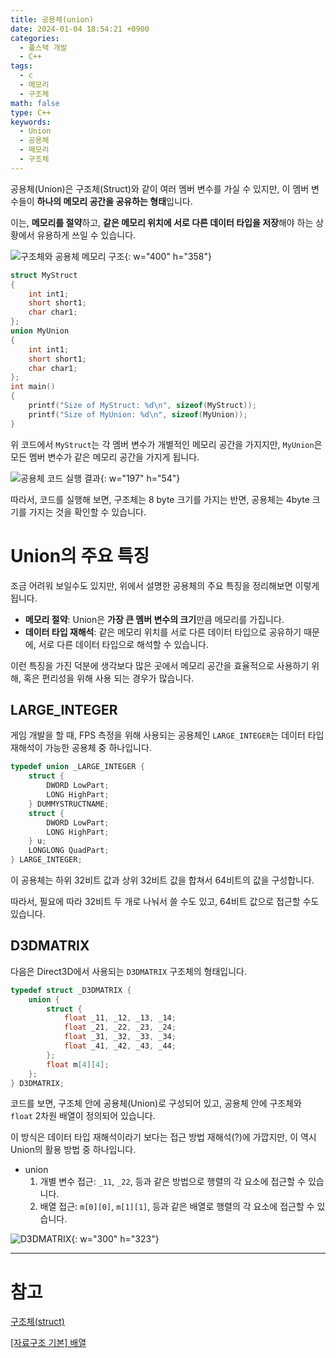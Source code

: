 ```yaml
---
title: 공용체(union)
date: 2024-01-04 18:54:21 +0900
categories:
  - 풀스택 개발
  - C++
tags:
  - c
  - 메모리
  - 구조체
math: false
type: C++
keywords:
  - Union
  - 공용체
  - 메모리
  - 구조체
---
```


공용체(Union)은 구조체(Struct)와 같이 여러 멤버 변수를 가실 수 있지만, 이 멤버 변수들이 **하나의 메모리 공간을 공유하는 형태**입니다.

이는, <span class="font_highlight">**메모리를 절약**하고, **같은 메모리 위치에 서로 다른 데이터 타입을 저장**</span>해야 하는 상황에서 유용하게 쓰일 수 있습니다.

![구조체와 공용체 메모리 구조](https://i.postimg.cc/Y9NF0S5W/2.webp){: w="400" h="358"}

```cpp
struct MyStruct
{
	int int1;
	short short1;
	char char1;
};
union MyUnion
{
	int int1;
	short short1;
	char char1;
};
int main()
{
	printf("Size of MyStruct: %d\n", sizeof(MyStruct));
	printf("Size of MyUnion: %d\n", sizeof(MyUnion));
}
```

위 코드에서 `MyStruct`는 각 멤버 변수가 개별적인 메모리 공간을 가지지만, `MyUnion`은 모든 멤버 변수가 같은 메모리 공간을 가지게 됩니다.

![공용체 코드 실행 결과](https://i.postimg.cc/DZ3s7GMh/image.webp){: w="197" h="54"}

따라서, 코드를 실행해 보면, 구조체는 8 byte 크기를 가지는 반면, 공용체는 4byte 크기를 가지는 것을 확인할 수 있습니다.

# Union의 주요 특징

조금 어려워 보일수도 있지만, 위에서 설명한 공용체의 주요 특징을 정리해보면 이렇게 됩니다.

- <span class="important">**메모리 절약**</span>: Union은 **가장 큰 멤버 변수의 크기**만큼 메모리를 가집니다.
- <span class="important">**데이터 타입 재해석**</span>: 같은 메모리 위치를 서로 다른 데이터 타입으로 공유하기 때문에, 서로 다른 데이터 타입으로 해석할 수 있습니다.

이런 특징을 가진 덕분에 생각보다 많은 곳에서 메모리 공간을 효율적으로 사용하기 위해, 혹은 편리성을 위해 사용 되는 경우가 많습니다.

## LARGE_INTEGER

게임 개발을 할 때, FPS 측정을 위해 사용되는 공용체인 `LARGE_INTEGER`는 데이터 타입 재해석이 가능한 공용체 중 하나입니다.

```cpp
typedef union _LARGE_INTEGER {
    struct {
        DWORD LowPart;
        LONG HighPart;
    } DUMMYSTRUCTNAME;
    struct {
        DWORD LowPart;
        LONG HighPart;
    } u;
    LONGLONG QuadPart;
} LARGE_INTEGER;
```

이 공용체는 하위 32비트 값과 상위 32비트 값을 합쳐서 64비트의 값을 구성합니다.

따라서, 필요에 따라 32비트 두 개로 나눠서 쓸 수도 있고, 64비트 값으로 접근할 수도 있습니다.

## D3DMATRIX

다음은 Direct3D에서 사용되는 `D3DMATRIX` 구조체의 형태입니다.

```cpp
typedef struct _D3DMATRIX {
    union {
        struct {
            float _11, _12, _13, _14;
            float _21, _22, _23, _24;
            float _31, _32, _33, _34;
            float _41, _42, _43, _44;
        };
        float m[4][4];
    };
} D3DMATRIX;
```

코드를 보면, 구조체 안에 공용체(Union)로 구성되어 있고, 공용체 안에 구조체와 `float` 2차원 배열이 정의되어 있습니다.

이 방식은 데이터 타입 재해석이라기 보다는 접근 방법 재해석(?)에 가깝지만, 이 역시 Union의 활용 방법 중 하나입니다.

- union
	1. 개별 변수 접근: `_11`, `_22`, 등과 같은 방법으로 행렬의 각 요소에 접근할 수 있습니다.
	2. 배열 접근: `m[0][0]`, `m[1][1]`, 등과 같은 배열로 행렬의 각 요소에 접근할 수 있습니다.

![D3DMATRIX](https://i.postimg.cc/hjQGt8jj/D3-DMATRIX.webp){: w="300" h="323"}

---

# 참고

[구조체(struct)](/posts/%EA%B5%AC%EC%A1%B0%EC%B2%B4(struct)/)

[\[자료구조 기본\] 배열](/posts/%EC%9E%90%EB%A3%8C%EA%B5%AC%EC%A1%B0-%EA%B8%B0%EB%B3%B8-%EB%B0%B0%EC%97%B4/)
